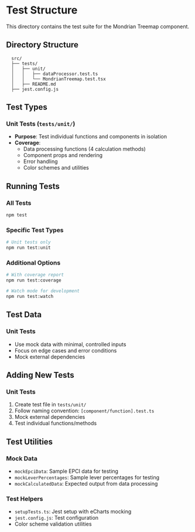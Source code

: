 # Test Structure

This directory contains the test suite for the Mondrian Treemap component.

## Directory Structure

```
  src/
  ├── tests/
  │   ├── unit/
  │   │   ├── dataProcessor.test.ts
  │   │   └── MondrianTreemap.test.tsx
  │   ├── README.md
  ├── jest.config.js

```

## Test Types

### Unit Tests (`tests/unit/`)
- **Purpose**: Test individual functions and components in isolation
- **Coverage**: 
  - Data processing functions (4 calculation methods)
  - Component props and rendering
  - Error handling
  - Color schemes and utilities

## Running Tests

### All Tests
```bash
npm test
```

### Specific Test Types
```bash
# Unit tests only
npm run test:unit

```

### Additional Options
```bash
# With coverage report
npm run test:coverage

# Watch mode for development
npm run test:watch
```

## Test Data

### Unit Tests
- Use mock data with minimal, controlled inputs
- Focus on edge cases and error conditions
- Mock external dependencies


## Adding New Tests

### Unit Tests
1. Create test file in `tests/unit/`
2. Follow naming convention: `[component/function].test.ts`
3. Mock external dependencies
4. Test individual functions/methods

## Test Utilities

### Mock Data
- `mockEpciData`: Sample EPCI data for testing
- `mockLeverPercentages`: Sample lever percentages for testing
- `mockCalculatedData`: Expected output from data processing

### Test Helpers
- `setupTests.ts`: Jest setup with eCharts mocking
- `jest.config.js`: Test configuration
- Color scheme validation utilities

